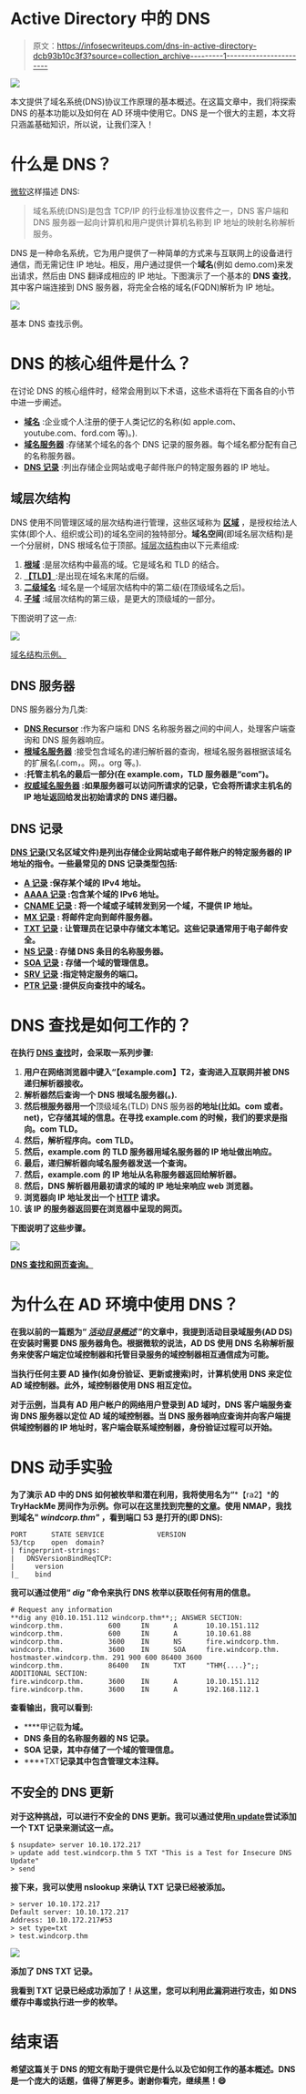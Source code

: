 # Active Directory 中的 DNS

> 原文：<https://infosecwriteups.com/dns-in-active-directory-dcb93b10c3f3?source=collection_archive---------1----------------------->

![](img/9bb188e6159cd49a5fd763763a589a4a.png)

本文提供了域名系统(DNS)协议工作原理的基本概述。在这篇文章中，我们将探索 DNS 的基本功能以及如何在 AD 环境中使用它。DNS 是一个很大的主题，本文将只涵盖基础知识，所以说，让我们深入！

# 什么是 DNS？

[微软](https://docs.microsoft.com/en-us/windows-server/networking/dns/dns-top)这样描述 DNS:

> 域名系统(DNS)是包含 TCP/IP 的行业标准协议套件之一，DNS 客户端和 DNS 服务器一起向计算机和用户提供计算机名称到 IP 地址的映射名称解析服务。

DNS 是一种命名系统，它为用户提供了一种简单的方式来与互联网上的设备进行通信，而无需记住 IP 地址。相反，用户通过提供一个**域名**(例如 demo.com)来发出请求，然后由 DNS 翻译成相应的 IP 地址。下图演示了一个基本的 **DNS 查找**，其中客户端连接到 DNS 服务器，将完全合格的域名(FQDN)解析为 IP 地址。

![](img/d24c557de8b1103de54d6e5324ab474f.png)

基本 DNS 查找示例。

# DNS 的核心组件是什么？

在讨论 DNS 的核心组件时，经常会用到以下术语，这些术语将在下面各自的小节中进一步阐述。

*   [**域名**](https://soundsupport.biz/2015/02/08/dns-for-small-business-owners/#:~:text=Real%20World%20Analogy&text=DNS%20is%20like%20a%20phone,get%20ahold%20of%20that%20person.) :企业或个人注册的便于人类记忆的名称(如 apple.com、youtube.com、ford.com 等)。).
*   [**域名服务器**](https://soundsupport.biz/2015/02/08/dns-for-small-business-owners/#:~:text=Real%20World%20Analogy&text=DNS%20is%20like%20a%20phone,get%20ahold%20of%20that%20person.) :存储某个域名的各个 DNS 记录的服务器。每个域名都分配有自己的名称服务器。
*   [**DNS 记录**](https://www.cloudflare.com/learning/dns/dns-records/) :列出存储企业网站或电子邮件账户的特定服务器的 IP 地址。

## 域层次结构

DNS 使用不同管理区域的层次结构进行管理，这些区域称为 [**区域**](https://www.cloudflare.com/learning/dns/glossary/dns-zone/) ，是授权给法人实体(即个人、组织或公司)的域名空间的独特部分。**域名空间**(即域名层次结构)是一个分层树，DNS 根域名位于顶部。[域层次结构](https://www.interserver.net/tips/kb/dns-dns-hierarchy/)由以下元素组成:

1.  [**根域**](https://moz.com/learn/seo/domain) :是层次结构中最高的域。它是域名和 TLD 的结合。
2.  [**【TLD】**](https://moz.com/learn/seo/domain):是出现在域名末尾的后缀。
3.  [**二级域名**](https://moz.com/learn/seo/domain) :域名是一个域层次结构中的第二级(在顶级域名之后)。
4.  [**子域**](https://moz.com/learn/seo/domain) :域层次结构的第三级，是更大的顶级域的一部分。

下图说明了这一点:

![](img/8fb64e356163f3ac524f765a7349c8ae.png)

[域名结构示例。](https://moz.com/learn/seo/domain)

## DNS 服务器

DNS 服务器分为几类:

*   [**DNS Recursor**](https://www.cloudflare.com/learning/dns/dns-server-types#recursive-resolver) :作为客户端和 DNS 名称服务器之间的中间人，处理客户端查询和 DNS 服务器响应。
*   [**根域名服务器**](https://www.cloudflare.com/learning/dns/glossary/dns-root-server/) :接受包含域名的递归解析器的查询，根域名服务器根据该域名的扩展名(.com，。网，。org 等。).
*   [](https://www.cloudflare.com/learning/dns/dns-server-types#tld-nameserver)**:托管主机名的最后一部分(在 example.com，TLD 服务器是“com”)。**
*   **[**权威域名服务器**](https://www.cloudflare.com/learning/dns/dns-server-types#authoritative-nameserver) :如果服务器可以访问所请求的记录，它会将所请求主机名的 IP 地址返回给发出初始请求的 DNS 递归器。**

## **DNS 记录**

**[DNS 记录](https://www.cloudflare.com/learning/dns/dns-records/)(又名区域文件)是列出存储企业网站或电子邮件账户的特定服务器的 IP 地址的指令。一些最常见的 DNS 记录类型包括:**

*   **[**A 记录**](https://www.cloudflare.com/learning/dns/dns-records/dns-a-record/) :保存某个域的 IPv4 地址。**
*   **[**AAAA 记录**](https://www.cloudflare.com/learning/dns/dns-records/dns-aaaa-record/) :包含某个域的 IPv6 地址。**
*   **[**CNAME 记录**](https://www.cloudflare.com/learning/dns/dns-records/dns-cname-record/) : 将一个域或子域转发到另一个域，不提供 IP 地址。**
*   **[**MX 记录**](https://www.cloudflare.com/learning/dns/dns-records/dns-mx-record/) : 将邮件定向到邮件服务器。**
*   **[**TXT 记录**](https://www.cloudflare.com/learning/dns/dns-records/dns-txt-record/) : 让管理员在记录中存储文本笔记。这些记录通常用于电子邮件安全。**
*   **[**NS 记录**](https://www.cloudflare.com/learning/dns/dns-records/dns-ns-record/) : 存储 DNS 条目的名称服务器。**
*   **[**SOA 记录**](https://www.cloudflare.com/learning/dns/dns-records/dns-soa-record/) : 存储一个域的管理信息。**
*   **[**SRV 记录**](https://www.cloudflare.com/learning/dns/dns-records/dns-srv-record/) :指定特定服务的端口。**
*   **[**PTR 记录**](https://www.cloudflare.com/learning/dns/dns-records/dns-ptr-record/) :提供反向查找中的域名。**

# **DNS 查找是如何工作的？**

**在执行 [DNS 查找](https://www.cloudflare.com/learning/dns/what-is-dns/)时，会采取一系列步骤:**

1.  **用户在网络浏览器中键入“【example.com】T2，查询进入互联网并被 **DNS 递归解析器**接收。**
2.  **解析器然后查询一个 **DNS 根域名服务器**(。).**
3.  **然后根服务器用一个**顶级域名(TLD) DNS 服务器**的地址(比如。com 或者。net)，它存储其域的信息。在寻找 example.com 的时候，我们的要求是指向。com TLD。**
4.  **然后，解析程序向。com TLD。**
5.  **然后，example.com 的 TLD 服务器用域名服务器的 IP 地址做出响应。**
6.  **最后，递归解析器向域名服务器发送一个查询。**
7.  **然后，example.com 的 IP 地址从名称服务器返回给解析器。**
8.  **然后，DNS 解析器用最初请求的域的 IP 地址来响应 web 浏览器。**
9.  **浏览器向 IP 地址发出一个 [HTTP](https://www.cloudflare.com/learning/ddos/glossary/hypertext-transfer-protocol-http/) 请求。**
10.  **该 IP 的服务器返回要在浏览器中呈现的网页。**

**下图说明了这些步骤。**

**![](img/d4df0f5e42e726d347a78be330244f80.png)**

**[DNS 查找和网页查询。](https://www.cloudflare.com/learning/dns/what-is-dns/)**

# **为什么在 AD 环境中使用 DNS？**

**在我以前的一篇题为“ [*活动目录概述*](/active-directory-overview-98692e1b0233) ”的文章中，我提到活动目录域服务(AD DS)在安装时需要 DNS 服务器角色。根据微软的说法，AD DS 使用 DNS 名称解析服务来使客户端定位域控制器和托管目录服务的域控制器相互通信成为可能。**

**当执行任何主要 AD 操作(如身份验证、更新或搜索)时，计算机使用 DNS 来定位 AD 域控制器。此外，域控制器使用 DNS 相互定位。**

**对于[示例](https://docs.microsoft.com/en-us/windows-server/networking/dns/dns-top)，当具有 AD 用户帐户的网络用户登录到 AD 域时，DNS 客户端服务查询 DNS 服务器以定位 AD 域的域控制器。当 DNS 服务器响应查询并向客户端提供域控制器的 IP 地址时，客户端会联系域控制器，身份验证过程可以开始。**

# **DNS 动手实验**

**为了演示 AD 中的 DNS 如何被枚举和潜在利用，我将使用名为“***【ra2】***的 TryHackMe 房间作为示例。你可以在这里找到完整的[文章](/thm-writeup-ra-2-ed3de7c719a8)。使用 NMAP，我找到域名" ***windcorp.thm"*** ，看到端口 53 是打开的(即 DNS):**

```
PORT      STATE SERVICE             VERSION
53/tcp    open  domain?
| fingerprint-strings: 
|   DNSVersionBindReqTCP: 
|     version
|_    bind
```

**我可以通过使用“ ***dig*** ”命令来执行 DNS 枚举以获取任何有用的信息。**

```
# Request any information
**dig any @10.10.151.112 windcorp.thm**;; ANSWER SECTION:
windcorp.thm.           600     IN      A       10.10.151.112
windcorp.thm.           600     IN      A       10.10.61.88
windcorp.thm.           3600    IN      NS      fire.windcorp.thm.
windcorp.thm.           3600    IN      SOA     fire.windcorp.thm. hostmaster.windcorp.thm. 291 900 600 86400 3600
windcorp.thm.           86400   IN      TXT     "THM{....}";; ADDITIONAL SECTION:
fire.windcorp.thm.      3600    IN      A       10.10.151.112
fire.windcorp.thm.      3600    IN      A       192.168.112.1
```

**查看输出，我可以看到:**

*   ****甲记载**为域。**
*   ****DNS 条目的名称服务器的 NS 记录**。**
*   ****SOA 记录**，其中存储了一个域的管理信息。**
*   ****TXT**记录其中包含管理文本注释。**

## **不安全的 DNS 更新**

**对于这种挑战，可以进行不安全的 DNS 更新。我可以通过使用[**n update**](https://linux.die.net/man/8/nsupdate)尝试添加一个 TXT 记录来测试这一点。**

```
$ nsupdate> server 10.10.172.217
> update add test.windcorp.thm 5 TXT "This is a Test for Insecure DNS Update"
> send
```

**接下来，我可以使用 **nslookup** 来确认 TXT 记录已经被添加。**

```
> server 10.10.172.217
Default server: 10.10.172.217
Address: 10.10.172.217#53
> set type=txt
> test.windcorp.thm
```

**![](img/ccac52e51152a5d17b536e2a02c015d8.png)**

**添加了 DNS TXT 记录。**

**我看到 TXT 记录已经成功添加了！从这里，您可以利用此漏洞进行攻击，如 DNS 缓存中毒或执行进一步的枚举。**

# **结束语**

**希望这篇关于 DNS 的短文有助于提供它是什么以及它如何工作的基本概述。DNS 是一个庞大的话题，值得了解更多。谢谢你看完，继续黑！😄**